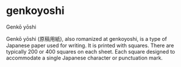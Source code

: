 genkoyoshi
==========

Genkō yōshi

Genkō yōshi (原稿用紙), also romanized at genkoyoshi, is a type of Japanese
paper used for writing. It is printed with squares. There are typically 200 or
400 squares on each sheet. Each square designed to accommodate a single
Japanese character or punctuation mark.
